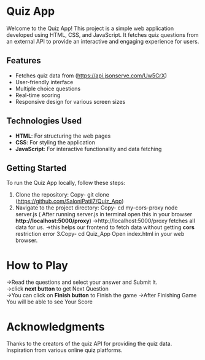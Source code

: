 # Quiz App    
Welcome to the Quiz App! This project is a simple web application developed using HTML, CSS, and JavaScript. It fetches quiz questions from an external API to provide an interactive and engaging experience for users.

## Features  
- Fetches quiz data from (https://api.jsonserve.com/Uw5CrX)
-  User-friendly interface
- Multiple choice questions
- Real-time scoring
- Responsive design for various screen sizes

## Technologies Used    
- **HTML**: For structuring the web pages
- **CSS**: For styling the application
- **JavaScript**: For interactive functionality and data fetching

## Getting Started    
To run the Quiz App locally, follow these steps:  
1. Clone the repository:
   Copy-   git clone (https://github.com/SaloniPatil7/Quiz_App)
2. Navigate to the project directory:
    Copy-  cd my-cors-proxy
    node server.js
   ( After running server.js in terminal open this in your browser **http://localhost:5000/proxy**)
    ->http://localhost:5000/proxy fetches all data for us.
    ->this helps our frontend to fetch data without getting **cors** restriction error
   3.Copy- cd Quiz_App
   Open index.html in your web browser.

# How to Play  
->Read the questions and select your answer and Submit It.  
->click **next button** to get Next Question    
->You can click on **Finish button** to Finish the game 
->After Finishing Game You will be able to see Your Score


# Acknowledgments
Thanks to the creators of the quiz API for providing the quiz data.
Inspiration from various online quiz platforms.
